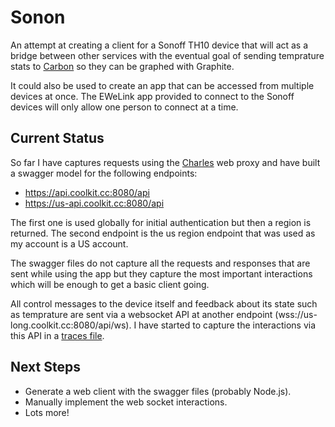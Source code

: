 # Sonon

An attempt at creating a client for a Sonoff TH10 device 
that will act as a bridge between other services
with the eventual goal of sending temprature stats
to [Carbon](https://github.com/graphite-project/carbon) 
so they can be graphed with Graphite.

It could also be used to create an app that
can be accessed from multiple devices at once.
The EWeLink app provided to connect to the 
Sonoff devices will only allow 
one person to connect at a time.

## Current Status

So far I have captures requests using the
[Charles](https://www.charlesproxy.com/)
web proxy and have built a swagger model
for the following endpoints:

- https://api.coolkit.cc:8080/api
- https://us-api.coolkit.cc:8080/api

The first one is used globally for initial
authentication but then a region is returned.
The second endpoint is the us region endpoint
that was used as my account is a US account.

The swagger files do not capture all the
requests and responses that are sent
while using the app but they capture
the most important interactions 
which will be enough to get a basic client going.

All control messages to the device itself
and feedback about its state such as
temprature are sent via a websocket
API at another endpoint
(wss://us-long.coolkit.cc:8080/api/ws).
I have started to capture the interactions
via this API in a [traces file](traces/ws-trace.md).

## Next Steps

- Generate a web client with the swagger files (probably Node.js).
- Manually implement the web socket interactions.
- Lots more!
